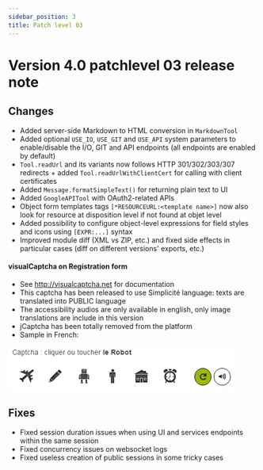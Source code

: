 ```yaml
---
sidebar_position: 3
title: Patch level 03
---
```


Version 4.0 patchlevel 03 release note
======================================

Changes
-------

- Added server-side Markdown to HTML conversion in `MarkdownTool`
- Added optional `USE_IO`, `USE_GIT` and `USE_API` system parameters to enable/disable the I/O, GIT and API endpoints (all endpoints are enabled by default)
- `Tool.readUrl` and its variants now follows HTTP 301/302/303/307 redirects + added `Tool.readUrlWithClientCert` for calling with client certificates
- Added `Message.formatSimpleText()` for returning plain text to UI
- Added `GoogleAPITool` with OAuth2-related APIs
- Object form templates tags `[*RESOURCEURL:<template name>]` now also look for resource at disposition level if not found at objet level
- Added possibility to configure object-level expressions for field styles and icons using `[EXPR:...]` syntax
- Improved module diff (XML vs ZIP, etc.) and fixed side effects in particular cases (diff on different versions' exports, etc.)

#### visualCaptcha on Registration form

- See http://visualcaptcha.net for documentation
- This captcha has been released to use Simplicité language: texts are translated into PUBLIC language
- The accessibility audios are only available in english, only image translations are include in this version
- jCaptcha has been totally removed from the platform
- Sample in French:

![visualCaptcha](img/releasenote-patchlevel-03/captcha.png)

Fixes
-----

- Fixed session duration issues when using UI and services endpoints within the same session
- Fixed concurrency issues on websocket logs
- Fixed useless creation of public sessions in some tricky cases